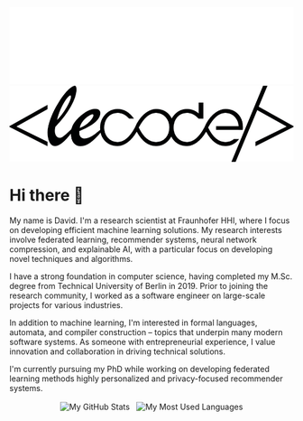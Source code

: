 
<p align="center">
  <img src="images/lecode-logo-light.png#gh-dark-mode-only" alt="The LeCode Dark Logo" />
  <img src="images/lecode-logo-dark.png#gh-light-mode-only" alt="The LeCode Light Logo" />
</p>

# Hi there 👋

My name is David. I'm a research scientist at Fraunhofer HHI, where I focus on developing efficient machine learning solutions. My research interests involve federated learning, recommender systems, neural network compression, and explainable AI, with a particular focus on developing novel techniques and algorithms.

I have a strong foundation in computer science, having completed my M.Sc. degree from Technical University of Berlin in 2019. Prior to joining the research community, I worked as a software engineer on large-scale projects for various industries.

In addition to machine learning, I'm interested in formal languages, automata, and compiler construction – topics that underpin many modern software systems. As someone with entrepreneurial experience, I value innovation and collaboration in driving technical solutions.

I'm currently pursuing my PhD while working on developing federated learning methods highly personalized and privacy-focused recommender systems.

<p align="center">
  <img src="https://github-readme-stats.vercel.app/api?username=lecode-official&custom_title=My%20GitHub%20Stats&include_all_commits=true&line_height=28&show_icons=true&theme=dracula" alt="My GitHub Stats" height="215" align="center">
  &nbsp;
  <img src="https://github-readme-stats.vercel.app/api/top-langs/?username=lecode-official&custom_title=My%20Most%20Used%20Languages&layout=donut&theme=dracula" alt="My Most Used Languages" height="215" align="center">
</p>
